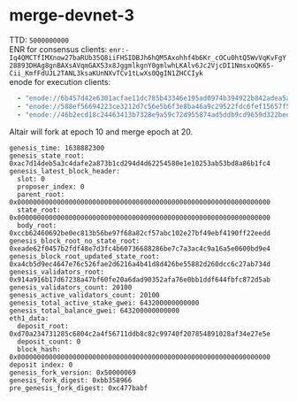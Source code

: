 # merge-devnet-3
TTD: `5000000000`  
ENR for consensus clients: `enr:-Iq4QMCTfIMXnow27baRUb35Q8iiFHSIDBJh6hQM5Axohhf4b6Kr_cOCu0htQ5WvVqKvFgY28893DHAg8gnBAXsAVqmGAX53x8JggmlkgnY0gmlwhLKAlv6Jc2VjcDI1NmsxoQK6S-Cii_KmfFdUJL2TANL3ksaKUnNXvTCv1tLwXs0QgIN1ZHCCIyk`    
enode for execution clients:
```yaml
  - "enode://6b457d42e6301acfae11dc785b43346e195ad0974b394922b842adea5aeb4c55b02410607ba21e4a03ba53e7656091e2f990034ce3f8bad4d0cca1c6398bdbb8@137.184.55.117:30303"
  - "enode://588ef56694223ce3212d7c56e5b6f3e8ba46a9c29522fdc6fef15657f505a7314b9bd32f2d53c4564bc6b9259c3d5c79fc96257eff9cd489004c4d9cbb3c0707@137.184.203.157:30303"
  - "enode://46b2ecd18c24463413b7328e9a59c72d955874ad5ddb9cd9659d322bedd2758a6cefb8378e2309a028bd3cdf2beca0b18c3457f03e772f35d0cd06c37ce75eee@137.184.213.208:30303"
```

Altair will fork at epoch 10 and merge epoch at 20.
```
genesis_time: 1638882300
genesis_state_root: 0xac7d14deb5a3c4dafe2a873b1cd294d4d62254580e1e10253ab53bd8a86b1fc4
genesis_latest_block_header:
  slot: 0
  proposer_index: 0
  parent_root: 0x0000000000000000000000000000000000000000000000000000000000000000
  state_root: 0x0000000000000000000000000000000000000000000000000000000000000000
  body_root: 0xccb62460692be0ec813b56be97f68a82cf57abc102e27bf49ebf4190ff22eedd
genesis_block_root_no_state_root: 0xeade62f0457b2fdf48e7d3fc4b60736688286be7c7a3ac4c9a16a5e0600bd9e4
genesis_block_root_updated_state_root: 0xa4cb5d9ec4647e76c526fae2d6216a4b41d8d426be55882d260dcc6c27ab734d
genesis_validators_root: 0x914a916b17d67238a47bf60fe20a6dad90352afa76e0bb1ddf644fbfc872d5ab
genesis_validators_count: 20100
genesis_active_validators_count: 20100
genesis_total_active_stake_gwei: 643200000000000
genesis_total_balance_gwei: 643200000000000
eth1_data:
  deposit_root: 0xd70a234731285c6804c2a4f56711ddb8c82c99740f207854891028af34e27e5e
  deposit_count: 0
  block_hash: 0x0000000000000000000000000000000000000000000000000000000000000000
deposit index: 0
genesis_fork_version: 0x50000069
genesis_fork_digest: 0xbb358966
pre_genesis_fork_digest: 0xc477babf

```
